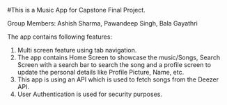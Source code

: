 #This is a Music App for Capstone Final Project.

Group Members:
Ashish Sharma,
Pawandeep Singh,
Bala Gayathri

The app contains following features:
1) Multi screen feature using tab navigation.
2) The app contains Home Screen to showcase the music/Songs, Search Screen with a search bar to search the song and a profile screen to update the personal details like Profile Picture, Name, etc.
3) This app is using an API which is used to fetch songs from the Deezer API.
4) User Authentication is used for security purposes.





